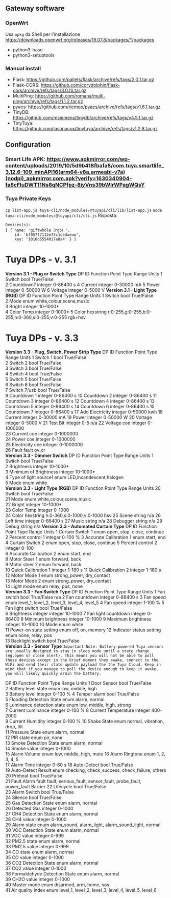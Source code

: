 ## Gateway software
### OpenWrt
Usa `opkg` da Shell per l'installazione
https://downloads.openwrt.org/releases/19.07.8/packages/*/packages
- python3-base
- python3-setuptools
### Manual install
- Flask: https://github.com/pallets/flask/archive/refs/tags/2.0.1.tar.gz
- Flask-CORS: https://github.com/corydolphin/flask-cors/archive/refs/tags/3.0.10.tar.gz
- MultiPing: https://github.com/romana/multi-ping/archive/refs/tags/1.1.2.tar.gz
- pyaes: https://github.com/ricmoo/pyaes/archive/refs/tags/v1.6.1.tar.gz
- TinyDB: https://github.com/msiemens/tinydb/archive/refs/tags/v4.5.1.tar.gz
- TinyTuya: https://github.com/jasonacox/tinytuya/archive/refs/tags/v1.2.8.tar.gz

## Configuration
### Smart Life APK: https://www.apkmirror.com/wp-content/uploads/2019/10/5d9b418fbafa8/com.tuya.smartlife_3.12.6-109_minAPI16(arm64-v8a,armeabi-v7a)(nodpi)_apkmirror.com.apk?verify=1630340904-fa8cFIuDWT11Ns8qNCPfpz-8jyVns39bWIrWPagWQsY
### Tuya Private Keys
`cp list-app.js tuya-cli/node_modules/@tuyapi/cli/lib/list-app.js`
`node tuya-cli/node_modules/@tuyapi/cli/cli.js`
Risposta:
```
Devices(s):
[ { name: 'giftwhole（rgb）',
    id: 'bf957f7112e75c1cedxeuw',
    key: '1016d5554017e8a4' } ]
```

# Tuya DPs - v. 3.1
**Version 3.1 - Plug or Switch Type**
DP ID	Function Point	Type	Range	Units
1	Switch	bool	True/False	
2	Countdown?	integer	0-86400	s
4	Current	integer	0-30000	mA
5	Power	integer	0-50000	W
6	Voltage	integer	0-5000	V
**Version 3.1 - Light Type (RGB)**
DP ID	Function Point	Type	Range	Units
1	Switch	bool	True/False	
2	Mode	enum	white,colour,scene,music	
3	Bright	integer	10-1000*	
4	Color Temp	integer	0-1000*	
5	Color	hexstring	r:0-255,g:0-255,b:0-255,h:0-360,s:0-255,v:0-255	rgb+hsv

# Tuya DPs - v. 3.3
**Version 3.3 - Plug, Switch, Power Strip Type**
DP ID	Function Point	Type	Range	Units
1	Switch 1	bool	True/False	
2	Switch 2	bool	True/False	
3	Switch 3	bool	True/False	
4	Switch 4	bool	True/False	
5	Switch 5	bool	True/False	
6	Switch 6	bool	True/False	
7	Switch 7/usb	bool	True/False	
9	Countdown 1	integer	0-86400	s
10	Countdown 2	integer	0-86400	s
11	Countdown 3	integer	0-86400	s
12	Countdown 4	integer	0-86400	s
13	Countdown 5	integer	0-86400	s
14	Countdown 6	integer	0-86400	s
15	Countdown 7	integer	0-86400	s
17	Add Electricity	integer	0-50000	kwh
18	Current	integer	0-30000	mA
19	Power	integer	0-50000	W
20	Voltage	integer	0-5000	V
21	Test Bit	integer	0-5	n/a
22	Voltage coe	integer	0-1000000	
23	Current coe	integer	0-1000000	
24	Power coe	integer	0-1000000	
25	Electricity coe	integer	0-1000000	
26	Fault	fault	ov_cr	
**Version 3.3 - Dimmer Switch**
DP ID	Function Point	Type	Range	Units
1	Switch	bool	True/False	
2	Brightness	integer	10-1000*	
3	Minimum of Brightness	integer	10-1000*	
4	Type of light source1	enum	LED,incandescent,halogen	
5	Mode	enum	white	
**Version 3.3 - Light Type (RGB)**
DP ID	Function Point	Type	Range	Units
20	Switch	bool	True/False	
21	Mode	enum	white,colour,scene,music	
22	Bright	integer	10-1000*	
23	Color Temp	integer	0-1000	
24	Color	hexstring	h:0-360,s:0-1000,v:0-1000	hsv
25	Scene	string	n/a	
26	Left time	integer	0-86400	s
27	Music	string	n/a	
28	Debugger	string	n/a	
29	Debug	string	n/a	
**Version 3.3 - Automated Curtain Type**
DP ID	Function Point	Type	Range	Units
1	Curtain Switch 1	enum	open, stop, close, continue	
2	Percent control 1	integer	0-100	%
3	Accurate Calibration 1	enum	start, end	
4	Curtain Switch 2	enum	open, stop, close, continue	
5	Percent control 2	integer	0-100	
6	Accurate Calibration 2	enum	start, end	
8	Motor Steer 1	enum	forward, back	
9	Motor steer 2	enum	forward, back	
10	Quick Calibration 1	integer	1-180	s
11	Quick Calibration 2	integer	1-180	s
12	Motor Mode 1	enum	strong_power, dry_contact	
13	Motor Mode 2	enum	strong_power, dry_contact	
14	Light mode	enum	relay, pos, none	
**Version 3.3 - Fan Switch Type**
DP ID	Function Point	Type	Range	Units
1	Fan switch	bool	True/False	n/a
2	Fan countdown	integer	0-86400	s
3	Fan speed	enum	level_1, level_2, level_3, level_4, level_5	
4	Fan speed	integer	1-100	%
5	Fan light switch	bool	True/False	
6	Brightness integer	integer	10-1000	
7	Fan light countdown	integer	0-86400	
8	Minimum brightness	integer	10-1000	
9	Maximum brightness	integer	10-1000	
10	Mode	enum	white	
11	Power-on state setting	enum	off, on, memory	
12	Indicator status setting	enum	none, relay, pos	
13	Backlight switch	bool	True/False	
**Version 3.3 - Sensor Type**
`Important Note: Battery-powered Tuya sensors are usually designed to stay in sleep mode until a state change (eg.open or close alert). This means you will not be able to poll these devices except in the brief moment they awake, connect to the WiFi and send their state update payload the the Tuya Cloud. Keep in mind that if you manage to poll the device enough to keep it awake, you will likely quickly drain the battery.`

DP ID	Function Point	Type	Range	Units
1	Door Sensor	bool	True/False	
2	Battery level state	enum	low, middle, high	
3	Battery level	integer	0-100	%
4	Temper alarm	bool	True/False	
5	Flooding Detection State	enum	alarm, normal	
6	Luminance detection state	enum	low, middle, high, strong	
7	Current Luminance	integer	0-100	%
8	Current Temperature	integer	400-2000	
9	Current Humidity	integer	0-100	%
10	Shake State	enum	normal, vibration, drop, tilt	
11	Pressure State	enum	alarm, normal	
12	PIR state	enum	pir, none	
13	Smoke Detection State	enum	alarm, normal	
14	Smoke value	integer	0-1000	
15	Alarm Volume	enum	low, middle, high, mute	
16	Alarm Ringtone	enum	1, 2, 3, 4, 5	
17	Alarm Time	integer	0-60	s
18	Auto-Detect	bool	True/False	
19	Auto-Detect Result	enum	checking, check_success, check_failure, others	
20	Preheat	bool	True/False	
21	Fault Alarm	fault	fault, serious_fault, sensor_fault, probe_fault, power_fault	Barrier
22	Lifecycle	bool	True/False	
23	Alarm Switch	bool	True/False	
24	Silence	bool	True/False	
25	Gas Detection State	enum	alarm, normal	
26	Detected Gas	integer	0-1000	
27	CH4 Detection State	enum	alarm, normal	
28	CH4 value	integer	0-1000	
29	Alarm state	enum	alarm_sound, alarm_light, alarm_sound_light, normal	
30	VOC Detection State	enum	alarm, normal	
31	VOC value	integer	0-999	
32	PM2.5 state	enum	alarm, normal	
33	PM2.5 value	integer	0-999	
34	CO state	enum	alarm, normal	
35	CO value	integer	0-1000	
36	CO2 Detection State	enum	alarm, normal	
37	CO2 value	integer	0-1000	
38	Formaldehyde Detection State	enum	alarm, normal	
39	CH2O value	integer	0-1000	
40	Master mode	enum	disarmed, arm, home, sos	
41	Air quality index	enum	level_1, level_2, level_3, level_4, level_5, level_6	